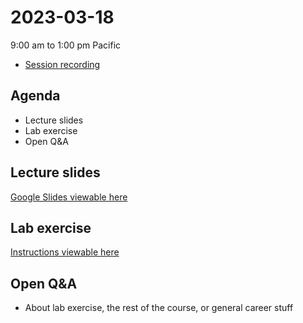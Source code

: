 # 2023-03-18
9:00 am to 1:00 pm Pacific
* [Session recording](https://www.youtube.com/watch?v=GRnjGbLPOe4)

## Agenda
* Lecture slides
* Lab exercise
* Open Q&A

## Lecture slides
[Google Slides viewable here](https://docs.google.com/presentation/d/1mjUgwPSH99sgo8-Fu6D4AORW1ExkKSioqxXKeALXoMA/edit?usp=sharing)

## Lab exercise
[Instructions viewable here](https://github.com/alex-pakalniskis/gisc606-spring2023/blob/main/lab1/GISC606_Lab1.ipynb)

## Open Q&A
* About lab exercise, the rest of the course, or general career stuff

